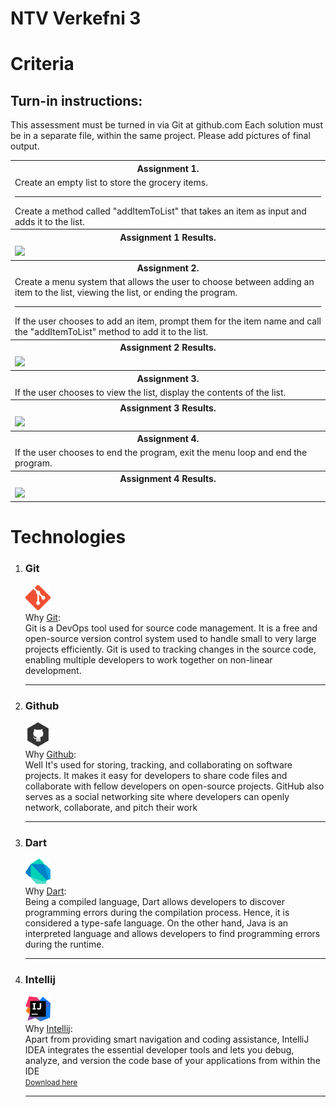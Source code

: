 # NTV Verkefni 3
<h1>Criteria</h1>
<h2>Turn-in instructions:</h2>
<p>
    This assessment must be turned in via Git at github.com
    Each solution must be in a separate file, within the same project.
    Please add pictures of final output.
</p>
<table>
  <tr>
    <th>Assignment 1.</th>
  </tr>
  <tr>
    <td>Create an empty list to store the grocery items.<hr>
    Create a method called "addItemToList" that takes an item as input and adds it to the list.</td>
  </tr>
  <tr>
    <th>Assignment 1 Results.</th>
  </tr>
    <tr>
      <td>
        <img src="#"><br>
      </td>
  </tr>
  <tr>
    <th>Assignment 2.</th>
  </tr>
  <tr>
    <td>Create a menu system that allows the user to choose between adding an item to the list, viewing the list, or ending the program.<hr>
    If the user chooses to add an item, prompt them for the item name and call the "addItemToList" method to add it to the list.
    </td>
  </tr>
  <tr>
      <th>Assignment 2 Results.</th>
  </tr>
  <tr>
      <td>
        <img src="#"><br>
      </td>
  </tr>
    <tr>
    <th>Assignment 3.</th>
  </tr>
    <tr>
    <td>If the user chooses to view the list, display the contents of the list.</td>
  </tr>
    <tr>
    <th>Assignment 3 Results.</th>
  </tr>
    <tr>
      <td>
        <img src="#"><br>
      </td>
  </tr>
    <tr>
    <th>Assignment 4.</th>
  </tr>
    <tr>
    <td>If the user chooses to end the program, exit the menu loop and end the program.
    </td>
  </tr>
      <tr>
    <th>Assignment 4 Results.</th>
  </tr>
    <tr>
      <td>
        <img src="#"><br>
      </td>
  </tr>
</table>
<h1>Technologies</h1>
<ol>
    <li>
        <h3>Git</h3><p>
        <img src="assets/image/icons/git.png" width="40px" height="40x"><br>
        Why <a href="https://git-scm.com/" target="_blank">Git</a>:<br>
        Git is a DevOps tool used for source code management. It is a free and open-source version control system used to handle small to very large projects efficiently. Git is used to tracking changes in the source code, enabling multiple developers to work together on non-linear development.
        </p><hr>
    </li>
    <li>
        <h3>Github</h3><p>
        <img src="assets/image/icons/github.png" width="40px" height="40x"><br>
        Why <a href="https://github.com/" target="_blank">Github</a>:<br>
        Well It's used for storing, tracking, and collaborating on software projects. It makes it easy for developers to share code files and collaborate with fellow developers on open-source projects. GitHub also serves as a social networking site where developers can openly network, collaborate, and pitch their work 
        </p><hr>
    </li>
    <li>
        <h3>Dart</h3><p>
        <img src="assets/image/icons/dart2.png" width="40" height="40"><br>
        Why <a href="https://dart.dev/" target="_blank">Dart</a>:<br>
        Being a compiled language, Dart allows developers to discover programming errors during the compilation process. 
        Hence, it is considered a type-safe language. 
        On the other hand, 
        Java is an interpreted language and allows developers to find programming errors during the runtime.
        </p><hr>
    </li>
    <li>
        <h3>Intellij</h3><p>
        <img src="assets/image/icons/intellij.png" width="40px" height="40x"><br>
        Why <a href="https://www.jetbrains.com/idea/" target="_blank">Intellij</a>:<br>
        Apart from providing smart navigation and coding assistance, 
        IntelliJ IDEA integrates the essential developer tools and lets you debug, analyze, 
        and version the code base of your applications from within the IDE<br>
        <small><a href="https://www.jetbrains.com/idea/download/?section=windows" target="_blank">Download here</a></small>
        </p><hr>
    </li>
</ol>